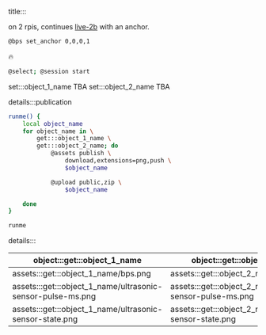 title:::

on 2 rpis, continues [live-2b](./live-2.md) with an anchor.

```bash
@bps set_anchor 0,0,0,1
```

🔥

```bash
@select; @session start
```

set:::object_1_name TBA
set:::object_2_name TBA

details:::publication

```bash
runme() {
	local object_name
	for object_name in \
		get:::object_1_name \
		get:::object_2_name; do
			@assets publish \
				download,extensions=png,push \
				$object_name

			@upload public,zip \
				$object_name

	done
}

runme
```
details:::

| object:::get:::object_1_name | object:::get:::object_2_name |
|-|-|
| assets:::get:::object_1_name/bps.png | assets:::get:::object_2_name/bps.png |
| assets:::get:::object_1_name/ultrasonic-sensor-pulse-ms.png | assets:::get:::object_2_name/ultrasonic-sensor-pulse-ms.png | 
| assets:::get:::object_1_name/ultrasonic-sensor-state.png | assets:::get:::object_2_name/ultrasonic-sensor-state.png |